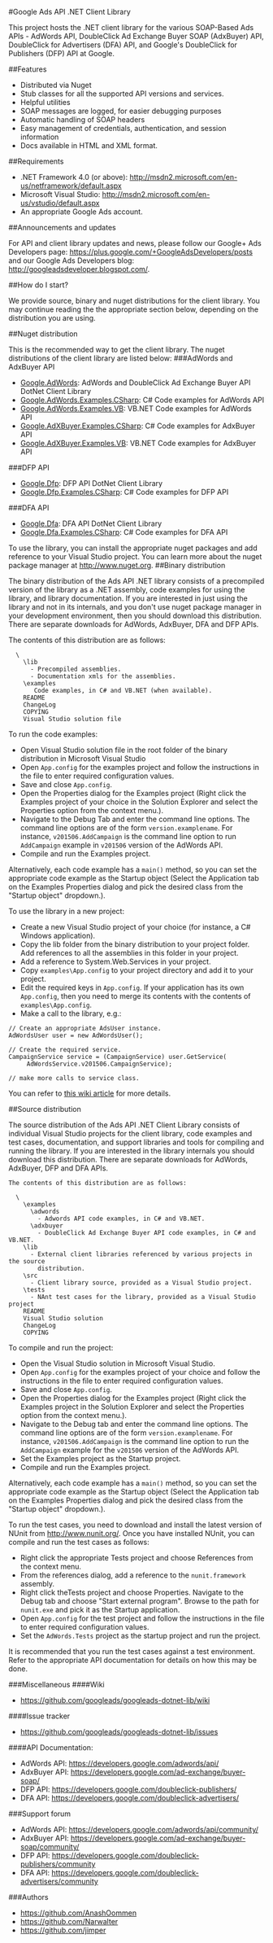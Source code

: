 #Google Ads API .NET Client Library

This project hosts the .NET client library for the various SOAP-Based Ads APIs - AdWords API,
DoubleClick Ad Exchange Buyer SOAP (AdxBuyer) API, DoubleClick for Advertisers (DFA) API, and
Google's DoubleClick for Publishers (DFP) API at Google.

##Features
- Distributed via Nuget
- Stub classes for all the supported API versions and services.
- Helpful utilities
- SOAP messages are logged, for easier debugging purposes
- Automatic handling of SOAP headers
- Easy management of credentials, authentication, and session information
- Docs available in HTML and XML format.

##Requirements

- .NET Framework 4.0 (or above): http://msdn2.microsoft.com/en-us/netframework/default.aspx
- Microsoft Visual Studio: http://msdn2.microsoft.com/en-us/vstudio/default.aspx
- An appropriate Google Ads account.

##Announcements and updates

For API and client library updates and news, please follow our Google+ Ads Developers page:
https://plus.google.com/+GoogleAdsDevelopers/posts and our Google Ads Developers blog:
http://googleadsdeveloper.blogspot.com/.

##How do I start?

We provide source, binary and nuget distributions for the client library. You may continue reading
the the appropriate section below, depending on the distribution you are using.

##Nuget distribution

This is the recommended way to get the client library. The nuget distributions of the client library
 are listed below:
###AdWords and AdxBuyer API

- [Google.AdWords](https://www.nuget.org/packages/Google.AdWords/): AdWords and DoubleClick Ad
 Exchange Buyer API DotNet Client Library
- [Google.AdWords.Examples.CSharp](https://www.nuget.org/packages/Google.AdWords.Examples.CSharp/):
 C# Code examples for AdWords API
- [Google.AdWords.Examples.VB](https://www.nuget.org/packages/Google.AdWords.Examples.VB/):
 VB.NET Code examples for AdWords API
- [Google.AdXBuyer.Examples.CSharp](https://www.nuget.org/packages/Google.AdXBuyer.Examples.CSharp/):
 C# Code examples for AdxBuyer API
- [Google.AdXBuyer.Examples.VB](https://www.nuget.org/packages/Google.AdXBuyer.Examples.VB/):
 VB.NET Code examples for AdxBuyer API

###DFP API

- [Google.Dfp](https://www.nuget.org/packages/Google.Dfp/): DFP API DotNet Client Library
- [Google.Dfp.Examples.CSharp](https://www.nuget.org/packages/Google.Dfp.Examples.CSharp/):
 C# Code examples for DFP API

###DFA API

- [Google.Dfa](https://www.nuget.org/packages/Google.Dfa/): DFA API DotNet Client Library
- [Google.Dfa.Examples.CSharp](https://www.nuget.org/packages/Google.Dfa.Examples.CSharp/): C# Code
 examples for DFA API

To use the library, you can install the appropriate nuget packages and add reference to your Visual
 Studio project. You can learn more about the nuget package manager at http://www.nuget.org.
##Binary distribution

The binary distribution of the Ads API .NET library consists of a precompiled version of the
 library as a .NET assembly, code examples for using the library, and library documentation.
 If you are interested in just using the library and not in its internals, and you don't use
 nuget package manager in your development environment, then you should download this distribution.
 There are separate downloads for AdWords, AdxBuyer, DFA and DFP APIs.

The contents of this distribution are as follows:
```
  \
    \lib
      - Precompiled assemblies.
      - Documentation xmls for the assemblies.
    \examples
       Code examples, in C# and VB.NET (when available).
    README
    ChangeLog
    COPYING
    Visual Studio solution file
```
To run the code examples:

- Open Visual Studio solution file in the root folder of the binary distribution in Microsoft
 Visual Studio
- Open `App.config` for the examples project and follow the instructions in the file to enter
 required configuration values.
- Save and close `App.config`.
- Open the Properties dialog for the Examples project (Right click the Examples project of your
 choice in the Solution Explorer and select the Properties option from the context menu.).
- Navigate to the Debug Tab and enter the command line options. The command line options are of
 the form `version.examplename`. For instance, `v201506.AddCampaign` is the command line option to
 run `AddCampaign` example in `v201506` version of the AdWords API.
- Compile and run the Examples project.

Alternatively, each code example has a `main()` method, so you can set the appropriate code example
 as the Startup object (Select the Application tab on the Examples Properties dialog and pick
 the desired class from the "Startup object" dropdown.).

To use the library in a new project:

- Create a new Visual Studio project of your choice (for instance, a C# Windows application).
- Copy the lib folder from the binary distribution to your project folder. Add references to all
 the assemblies in this folder in your project.
- Add a reference to System.Web.Services in your project.
- Copy `examples\App.config` to your project directory and add it to your project.
- Edit the required keys in `App.config`. If your application has its own `App.config`, then you
 need to merge its contents with the contents of `examples\App.config`.
- Make a call to the library, e.g.:

```
// Create an appropriate AdsUser instance.
AdWordsUser user = new AdWordsUser();

// Create the required service.
CampaignService service = (CampaignService) user.GetService(
     AdWordsService.v201506.CampaignService);

// make more calls to service class.
```
You can refer to [this wiki article](//github.com/googleads/googleads-dotnet-lib/wiki/Getting-Started) for
 more details.

##Source distribution

The source distribution of the Ads API .NET Client Library consists of individual Visual Studio
 projects for the client library, code examples and test cases, documentation, and support
 libraries and tools for compiling and running the library. If you are interested in the
 library internals you should download this distribution. There are separate downloads for
 AdWords, AdxBuyer, DFP and DFA APIs.

```
The contents of this distribution are as follows:

  \
    \examples
      \adwords
        - Adwords API code examples, in C# and VB.NET.
      \adxbuyer
        - DoubleClick Ad Exchange Buyer API code examples, in C# and VB.NET.
    \lib
      - External client libraries referenced by various projects in the source
        distribution.
    \src
      - Client library source, provided as a Visual Studio project.
    \tests
      - NAnt test cases for the library, provided as a Visual Studio project
    README
    Visual Studio solution
    ChangeLog
    COPYING
```

To compile and run the project:

- Open the Visual Studio solution in Microsoft Visual Studio.
- Open `App.config` for the examples project of your choice and follow the instructions in the
 file to enter required configuration values.
- Save and close `App.config`.
- Open the Properties dialog for the Examples project (Right click the Examples project in the
 Solution Explorer and select the Properties option from the context menu.).
- Navigate to the Debug tab and enter the command line options. The command line options are of
 the form `version.examplename`. For instance, `v201506.AddCampaign` is the command line option
 to run the `AddCampaign` example for the `v201506` version of the AdWords API.
- Set the Examples project as the Startup project.
- Compile and run the Examples project.

Alternatively, each code example has a `main()` method, so you can set the appropriate code
 example as the Startup object (Select the Application tab on the Examples Properties dialog and
 pick the desired class from the "Startup object" dropdown.).

To run the test cases, you need to download and install the latest version of NUnit from
 http://www.nunit.org/. Once you have installed NUnit, you can compile and run the test cases
 as follows:

- Right click the appropriate Tests project and choose References from the context menu.
- From the references dialog, add a reference to the `nunit.framework` assembly.
- Right click theTests project and choose Properties. Navigate to the Debug tab and choose
 "Start external program". Browse to the path for `nunit.exe` and pick it as the Startup
 application.
- Open `App.config` for the test project and follow the instructions in the file to enter
 required configuration values.
- Set the `AdWords.Tests` project as the startup project and run the project.

It is recommended that you run the test cases against a test environment. Refer to the
 appropriate API documentation for details on how this may be done.

###Miscellaneous
####Wiki
- https://github.com/googleads/googleads-dotnet-lib/wiki

####Issue tracker
- https://github.com/googleads/googleads-dotnet-lib/issues

####API Documentation:
- AdWords API: https://developers.google.com/adwords/api/
- AdxBuyer API: https://developers.google.com/ad-exchange/buyer-soap/
- DFP API: https://developers.google.com/doubleclick-publishers/
- DFA API: https://developers.google.com/doubleclick-advertisers/

###Support forum
- AdWords API: https://developers.google.com/adwords/api/community/
- AdxBuyer API: https://developers.google.com/ad-exchange/buyer-soap/community/
- DFP API: https://developers.google.com/doubleclick-publishers/community
- DFA API: https://developers.google.com/doubleclick-advertisers/community

###Authors
- https://github.com/AnashOommen
- https://github.com/Narwalter
- https://github.com/jimper

